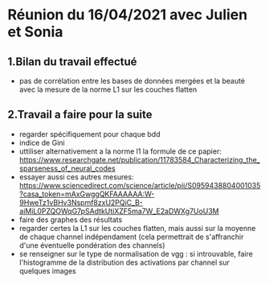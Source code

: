# Réunion du 16/04/2021 avec Julien et Sonia

## 1.Bilan du travail effectué

- pas de corrélation entre les bases de données mergées et la beauté avec la mesure de la norme L1 sur les couches flatten


## 2.Travail a faire pour la suite

- regarder spécifiquement pour chaque bdd
- indice de Gini
- uttiliser alternativement a la norme l1 la formule de ce papier: https://www.researchgate.net/publication/11783584_Characterizing_the_sparseness_of_neural_codes
- essayer aussi ces autres mesures: https://www.sciencedirect.com/science/article/pii/S0959438804001035?casa_token=mAxGwggQKFAAAAAA:W-9HweTz1vBHv3Nspmf8zxU2PQiC_B-aiMiL0PZQOWqG7pSAdtkUtiXZF5ma7W_E2aDWXg7UoU3M
- faire des graphes des résultats
- regarder certes la L1 sur les couches flatten, mais aussi sur la moyenne de chaque channel indépendament (cela permettrait de s'affranchir d'une éventuelle pondération des channels)
- se renseigner sur le type de normalisation de vgg : si introuvable, faire l'histogramme de la distribution des activations par channel sur quelques images

